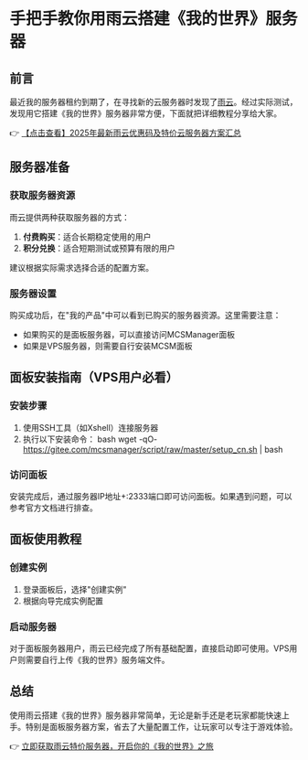# 手把手教你用雨云搭建《我的世界》服务器

## 前言
最近我的服务器租约到期了，在寻找新的云服务器时发现了[雨云](https://bit.ly/RainYun)。经过实际测试，发现用它搭建《我的世界》服务器非常方便，下面就把详细教程分享给大家。

👉 [【点击查看】2025年最新雨云优惠码及特价云服务器方案汇总](https://bit.ly/RainYun)

## 服务器准备

### 获取服务器资源
雨云提供两种获取服务器的方式：
1. **付费购买**：适合长期稳定使用的用户
2. **积分兑换**：适合短期测试或预算有限的用户

建议根据实际需求选择合适的配置方案。

### 服务器设置
购买成功后，在"我的产品"中可以看到已购买的服务器资源。这里需要注意：

- 如果购买的是面板服务器，可以直接访问MCSManager面板
- 如果是VPS服务器，则需要自行安装MCSM面板

## 面板安装指南（VPS用户必看）

### 安装步骤
1. 使用SSH工具（如Xshell）连接服务器
2. 执行以下安装命令：
bash
wget -qO- https://gitee.com/mcsmanager/script/raw/master/setup_cn.sh | bash

### 访问面板
安装完成后，通过服务器IP地址+:2333端口即可访问面板。如果遇到问题，可以参考官方文档进行排查。

## 面板使用教程

### 创建实例
1. 登录面板后，选择"创建实例"
2. 根据向导完成实例配置

### 启动服务器
对于面板服务器用户，雨云已经完成了所有基础配置，直接启动即可使用。VPS用户则需要自行上传《我的世界》服务端文件。

## 总结
使用雨云搭建《我的世界》服务器非常简单，无论是新手还是老玩家都能快速上手。特别是面板服务器方案，省去了大量配置工作，让玩家可以专注于游戏体验。

👉 [立即获取雨云特价服务器，开启你的《我的世界》之旅](https://bit.ly/RainYun)